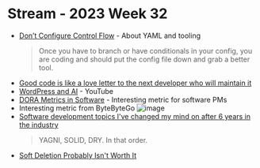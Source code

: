 # Stream - 2023 Week 32

- [Don’t Configure Control Flow](https://earthly.dev/blog/dont-configure-control-flow/) - About YAML and tooling
  > Once you have to branch or have conditionals in your config, you are coding and should put the config file down and grab a better tool.
- [Good code is like a love letter to the next developer who will maintain it](https://addyosmani.com/blog/good-code/)
- [WordPress and AI](https://youtu.be/i5yJMCBzTQY) - YouTube
- [DORA Metrics in Software](https://devinterrupted.substack.com/p/inside-the-workflow-metrics-of-elite) - Interesting metric for software PMs
- Interesting metric from ByteByteGo
  ![image](https://github.com/primalskill/til/assets/489775/8675c429-1672-4158-b1bd-80147c415f0f)
- [Software development topics I've changed my mind on after 6 years in the industry](https://chriskiehl.com/article/thoughts-after-6-years)
  > YAGNI, SOLID, DRY. In that order.
- [Soft Deletion Probably Isn't Worth It](https://brandur.org/soft-deletion)

